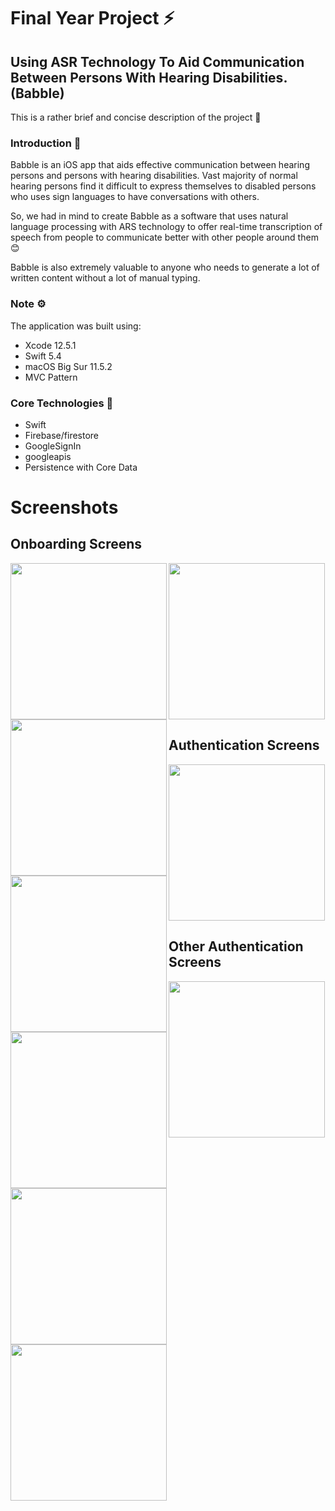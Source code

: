 # Final Year Project ⚡️

## Using ASR Technology To Aid Communication Between Persons With Hearing Disabilities.(Babble) 

This is a rather brief and concise description of the project 🥳

### Introduction 🚀
Babble is an iOS app that aids effective communication between hearing persons and persons with hearing disabilities.
Vast majority of normal hearing persons find it difficult to express themselves to disabled persons who uses sign languages to have conversations with others.

So, we had in mind to create Babble as a software that uses natural language processing with ARS technology to offer real-time transcription of speech from people to communicate better with other people around them 😊

Babble is also extremely valuable to anyone who needs to generate a lot of written content without a lot of manual typing.

### Note ⚙️
The application was built using: 
* Xcode 12.5.1
* Swift 5.4
* macOS Big Sur 11.5.2
* MVC Pattern

### Core Technologies 📲
* Swift
* Firebase/firestore
* GoogleSignIn
* googleapis
* Persistence with Core Data

# Screenshots

## Onboarding Screens
<img align='left' src="VR_App/Assets.xcassets/onboardingScreen1.imageset/onboardingScreen1.png"  width="250">
<img align='left' src="VR_App/Assets.xcassets/onboardingScreen2.imageset/onboardingScreen2.png"  width="250">
<img src="VR_App/Assets.xcassets/onboardingScreen3.imageset/onboardingScreen3.png"  width="250">


## Authentication Screens
<img align='left'  src="VR_App/Assets.xcassets/welcomeScreen.imageset/welcomeScreen.png"  width="250">
<img align='left' src="VR_App/Assets.xcassets/signupScreen.imageset/signupScreen.png"  width="250">
<img  src="VR_App/Assets.xcassets/signinScreen.imageset/signinScreen.png"  width="250">


## Other Authentication Screens
<img align='left' src="VR_App/Assets.xcassets/genderScreen.imageset/genderScreen.png"  width="250">
<img align='left' src="VR_App/Assets.xcassets/identityScreen.imageset/identityScreen.png"  width="250">
<img  src="VR_App/Assets.xcassets/forgotPasswordScreen.imageset/forgotPasswordScreen.png"  width="250">



